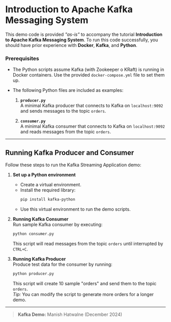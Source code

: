 # Introduction to Apache Kafka Messaging System

This demo code is provided _"as-is"_ to accompany the tutorial **Introduction to Apache Kafka Messaging System**. To run this code successfully, you should have prior experience with **Docker**, **Kafka**, and **Python**.

### Prerequisites

- The Python scripts assume Kafka (with Zookeeper o KRaft) is running in Docker containers. Use the provided `docker-compose.yml` file to set them up.
- The following Python files are included as examples:

  1. **`producer.py`**  
     A minimal Kafka producer that connects to Kafka on `localhost:9092` and sends messages to the topic `orders`.

  2. **`consumer.py`**  
     A minimal Kafka consumer that connects to Kafka on `localhost:9092` and reads messages from the topic `orders`.

---

## Running Kafka Producer and Consumer

Follow these steps to run the Kafka Streaming Application demo:

1. **Set up a Python environment**  
   - Create a virtual environment.  
   - Install the required library:  
     ```bash
     pip install kafka-python
     ```
   - Use this virtual environment to run the demo scripts.

2. **Running Kafka Consumer**  
   Run sample Kafka consumer by executing:  
   ```bash
   python consumer.py
   ```  
   This script will read messages from the topic `orders` until interrupted by `CTRL+C`.

3. **Running Kafka Producer**  
   Produce test data for the consumer by running:  
   ```bash
   python producer.py
   ```  
   This script will create 10 sample "orders" and send them to the topic `orders`.  
   *Tip:* You can modify the script to generate more orders for a longer demo.

---


> **Kafka Demo:** Manish Hatwalne (December 2024)
